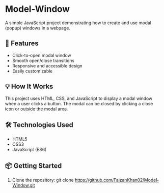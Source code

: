 # Model-Window

A simple JavaScript project demonstrating how to create and use modal (popup) windows in a webpage.

## 🚀 Features

- Click-to-open modal window
- Smooth open/close transitions
- Responsive and accessible design
- Easily customizable

## 💡 How It Works

This project uses HTML, CSS, and JavaScript to display a modal window when a user clicks a button. The modal can be closed by clicking a close icon or outside the modal area.

## 🛠️ Technologies Used

- HTML5
- CSS3
- JavaScript (ES6)

## 📦 Getting Started

1. Clone the repository:
   git clone https://github.com/FaizanKhan02/Model-Window.git
